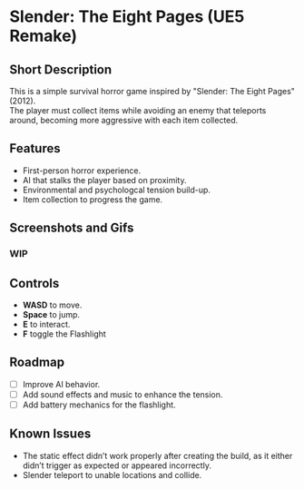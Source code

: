 #  Slender: The Eight Pages (UE5 Remake)

## Short Description
 This is a simple survival horror game inspired by "Slender: The Eight Pages" (2012).     
 The player must collect items while avoiding an enemy that teleports around, becoming more aggressive with each item collected.

## Features
* First-person horror experience.
* AI that stalks the player based on proximity.
* Environmental and psychologcal tension build-up.
* Item collection to progress the game.

## Screenshots and Gifs
<!-- 1 GIF, 2 Screenshots -->
### WIP

## Controls
* **WASD** to move.
* **Space** to jump.
* **E** to interact.
* **F** toggle the Flashlight

## Roadmap
* [ ] Improve AI behavior.
* [ ] Add sound effects and music to enhance the tension.
* [ ] Add battery mechanics for the flashlight.

## Known Issues
* The static effect didn’t work properly after creating the build, as it either didn’t trigger as expected or appeared incorrectly.
* Slender teleport to unable locations and collide.
